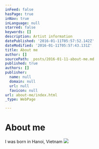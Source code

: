 ```yaml
---
inFeed: false
hasPage: true
inNav: true
inLanguage: null
starred: false
keywords: []
description: Artist information
datePublished: '2016-01-11T05:57:52.142Z'
dateModified: '2016-01-11T05:57:43.131Z'
title: About me
author: []
sourcePath: _posts/2016-01-11-about-me.md
published: true
authors: []
publisher:
  name: null
  domain: null
  url: null
  favicon: null
url: about-me/index.html
_type: WebPage

---
```

# About me

I was born in Hanoi, Vietnam
![](https://the-grid-user-content.s3-us-west-2.amazonaws.com/fb9dd494-7291-45ed-99d1-a627fb8effd8.jpg)